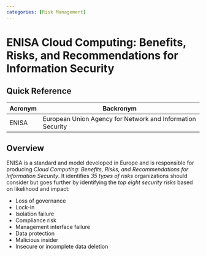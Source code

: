 ```yaml
---
categories: [Risk Management]
---
```


# ENISA Cloud Computing: Benefits, Risks, and Recommendations for Information Security

## Quick Reference

| Acronym | Backronym |
| - | - |
| ENISA | European Union Agency for Network and Information Security |

## Overview

ENISA is a standard and model developed in Europe and is responsible for producing *Cloud Computing: Benefits, Risks, and Recommendations for Information Security*. It identifies *35 types of risks* organizations should consider but goes further by identifying the *top eight security risks* based on likelihood and impact:

- Loss of governance
- Lock-in
- Isolation failure
- Compliance risk
- Management interface failure
- Data protection
- Malicious insider
- Insecure or incomplete data deletion